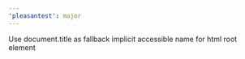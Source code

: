 ```yaml
---
'pleasantest': major
---
```


Use document.title as fallback implicit accessible name for html root element
